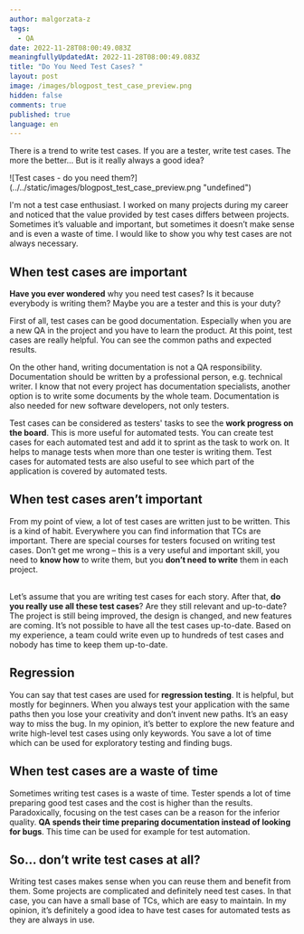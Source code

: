 ```yaml
---
author: malgorzata-z
tags:
  - QA
date: 2022-11-28T08:00:49.083Z
meaningfullyUpdatedAt: 2022-11-28T08:00:49.083Z
title: "Do You Need Test Cases? "
layout: post
image: /images/blogpost_test_case_preview.png
hidden: false
comments: true
published: true
language: en
---
```

There is a trend to write test cases. If you are a tester, write test cases. The more the better… But is it really always a good idea?

<div className="image">![Test cases - do you need them?](../../static/images/blogpost_test_case_preview.png "undefined")</div>

I'm not a test case enthusiast. I worked on many projects during my career and noticed that the value provided by test cases differs between projects. Sometimes it’s valuable and important, but sometimes it doesn’t make sense and is even a waste of time. I would like to show you why test cases are not always necessary.

## When test cases are important

**Have you ever wondered** why you need test cases? Is it because everybody is writing them? Maybe you are a tester and this is your duty?

<GiphyEmbed url='https://giphy.com/gifs/nickjonas-nick-jonas-872o15eAXFBw66UfNl' />

First of all, test cases can be good documentation. Especially when you are a new QA in the project and you have to learn the product. At this point, test cases are really helpful. You can see the common paths and expected results.

On the other hand, writing documentation is not a QA responsibility. Documentation should be written by a professional person, e.g. technical writer. I know that not every project has documentation specialists, another option is to write some documents by the whole team. Documentation is also needed for new software developers, not only testers.

Test cases can be considered as testers' tasks to see the **work progress on the board**. This is more useful for automated tests. You can create test cases for each automated test and add it to sprint as the task to work on. It helps to manage tests when more than one tester is writing them. Test cases for automated tests are also useful to see which part of the application is covered by automated tests.

## When test cases aren’t important

From my point of view, a lot of test cases are written just to be written. This is a kind of habit. Everywhere you can find information that TCs are important. There are special courses for testers focused on writing test cases. Don’t get me wrong – this is a very useful and important skill, you need to **know how** to write them, but you **don’t need to write** them in each project.

<GiphyEmbed url='https://giphy.com/clips/showtime-season-1-episode-2-i-love-that-for-you-0KpHXHBK8MtJ1mK0r2' />

\
Let’s assume that you are writing test cases for each story. After that, **do you really use all these test cases**? Are they still relevant and up-to-date? The project is still being improved, the design is changed, and new features are coming. It’s not possible to have all the test cases up-to-date. Based on my experience, a team could write even up to hundreds of test cases and nobody has time to keep them up-to-date.

## Regression

You can say that test cases are used for **regression testing**. It is helpful, but mostly for beginners. When you always test your application with the same paths then you lose your creativity and don’t invent new paths. It’s an easy way to miss the bug. In my opinion, it’s better to explore the new feature and write high-level test cases using only keywords. You save a lot of time which can be used for exploratory testing and finding bugs.

## When test cases are a waste of time

Sometimes writing test cases is a waste of time. Tester spends a lot of time preparing good test cases and the cost is higher than the results. Paradoxically, focusing on the test cases can be a reason for the inferior quality. **QA spends their time preparing documentation instead of looking for bugs**. This time can be used for example for test automation.

<GiphyEmbed url='https://giphy.com/gifs/Vida-Starz-season-2-starz-210-J2PVPWryd2jx3XG53p' />

## So… don’t write test cases at all?

Writing test cases makes sense when you can reuse them and benefit from them. Some projects are complicated and definitely need test cases. In that case, you can have a small base of TCs, which are easy to maintain. In my opinion, it’s definitely a good idea to have test cases for automated tests as they are always in use.
